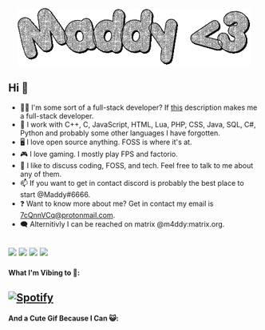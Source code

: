 <p align="center">
  <img src="https://github.com/xM4ddy/xM4ddy/raw/main/maddy.gif" alt="Sparkiling Text Spelling out Maddy">
</p>

## Hi 👋
- 👨‍💻 I'm some sort of a full-stack developer? If [this](https://www.w3schools.com/whatis/whatis_fullstack.asp) description makes me a full-stack developer.
- 🌱 I work with C++, C, JavaScript, HTML, Lua, PHP, CSS, Java, SQL, C#, Python and probably some other languages I have forgotten.
- 🖥️ I love open source anything. FOSS is where it's at.
- 🎮 I love gaming. I mostly play FPS and factorio.
- 🤝 I like to discuss coding, FOSS, and tech. Feel free to talk to me about any of them.
- 📫 If you want to get in contact discord is probably the best place to start @Maddy#6666.
- ❓ Want to know more about me? Get in contact my email is 7cQnnVCq@protonmail.com.
- 🗨️ Alternitivly I  can be reached on matrix @m4ddy:matrix.org.

<img src="https://img.shields.io/badge/Discord-5865F2?style=for-the-badge&logo=discord&logoColor=white" /> <img src="https://img.shields.io/badge/ProtonMail-8B89CC?style=for-the-badge&logo=protonmail&logoColor=white" /> <img src="https://img.shields.io/badge/matrix-000000?style=for-the-badge&logo=Matrix&logoColor=white" /> <img src="https://img.shields.io/badge/Arch_Linux-1793D1?style=for-the-badge&logo=arch-linux&logoColor=white" />
---
#### What I'm Vibing to 🎵:
[![Spotify](https://spotify-aynbiu5fh-xm4ddy.vercel.app/api/spotify/?background_color=0d1117&border_color=ffffff)](https://open.spotify.com/user/mocwilcox)
---
#### And a Cute Gif Because I Can 😺:
<img src="https://i.pinimg.com/originals/0a/6f/06/0a6f0697514f5517e35b2e741eaaabed.gif" alt="">

